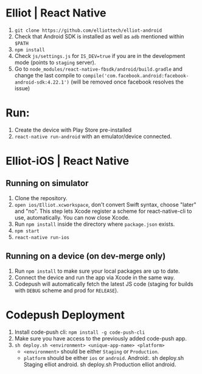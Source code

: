 # Elliot | React Native
1. `git clone https://github.com/elliottech/elliot-android` <br/>
2. Check that Android SDK is installed as well as `adb` mentioned within `$PATH` <br/>
3. `npm install` <br/>
4. Check `js/settings.js` for `IS_DEV=true` if you are in the development mode (points to `staging` server).<br/>
5. Go to `node_modules/react-native-fbsdk/android/build.gradle` and change the last compile to `compile('com.facebook.android:facebook-android-sdk:4.22.1')` (will be removed once facebook resolves the issue) <br/>

# Run: <br/>
1. Create the device with Play Store pre-installed
2. `react-native run-android` with an emulator/device connected. <br/>

# Elliot-iOS | React Native

## Running on simulator
1. Clone the repository.
2. `open ios/Elliot.xcworkspace`, don't convert Swift syntax, choose "later" and "no". This step lets Xcode register a scheme for react-native-cli to use, automatically. You can now close Xcode.
3. Run `npm install` inside the directory where `package.json` exists.
4. `npm start`
5. `react-native run-ios`

## Running on a device (on dev-merge only)
1. Run `npm install` to make sure your local packages are up to date.
2. Connect the device and run the app via Xcode in the same way.
3. Codepush will automatically fetch the latest JS code (staging for builds with `DEBUG` scheme and prod for `RELEASE`).

# Codepush Deployment
1. Install code-push cli: `npm install -g code-push-cli`
2. Make sure you have access to the previously added code-push app.
3. `sh deploy.sh <environment> <unique-app-name> <platform>`
    - `<environment>` should be either `Staging` or `Production`.
    - `platform` should be either `ios` or `android`.
  Android:.
  sh deploy.sh Staging elliot android.
  sh deploy.sh Production elliot android.

